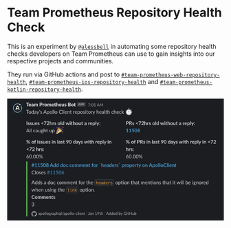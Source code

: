 # Team Prometheus Repository Health Check

This is an experiment by [`@alessbell`](https://github.com/alessbell) in automating some repository health checks developers on Team Prometheus can use to gain insights into our respective projects and communities.

They run via GitHub actions and post to [`#team-prometheus-web-repository-health`](https://apollograph.slack.com/archives/C06EGAW8Q3F), [`#team-prometheus-ios-repository-health`](https://apollograph.slack.com/archives/C06F81W55MH) and [`#team-prometheus-kotlin-repository-health`](https://apollograph.slack.com/archives/C06ETJE5NNT).

![](./screenshot.png)
